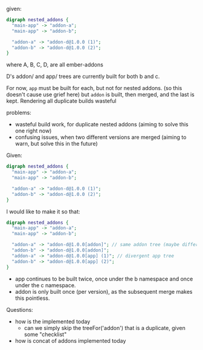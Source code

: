 given:

```dot
digraph nested_addons {
  "main-app" -> "addon-a";
  "main-app" -> "addon-b";

  "addon-a" -> "addon-d@1.0.0 (1)";
  "addon-b" -> "addon-d@1.0.0 (2)";
}
```

where A, B, C, D, are all ember-addons

D's addon/ and app/ trees are currently built for both b and c.

For now, `app` must be built for each, but not for nested addons. (so this doesn't cause use grief here)
but `addon` is built, then merged, and the last is kept. Rendering all duplicate builds wasteful

problems:
  * wasteful build work, for duplicate nested addons (aiming to solve this one right now)
  * confusing issues, when two different versions are merged (aiming to warn, but solve this in the future)

Given:

```dot
digraph nested_addons {
  "main-app" -> "addon-a";
  "main-app" -> "addon-b";

  "addon-a" -> "addon-d@1.0.0 (1)";
  "addon-b" -> "addon-d@1.0.0 (2)";
}
```

I would like to make it so that:

```dot
digraph nested_addons {
  "main-app" -> "addon-a";
  "main-app" -> "addon-b";

  "addon-a" -> "addon-d@1.0.0[addon]"; // same addon tree (maybe different for different versions someday)
  "addon-b" -> "addon-d@1.0.0[addon]";
  "addon-a" -> "addon-d@1.0.0[app] (1)"; // divergent app tree
  "addon-b" -> "addon-d@1.0.0[app] (2)";
}
```

* app continues to be built twice, once under the b namespace and once under the c namespace.
* addon is only built once (per version), as the subsequent merge makes this pointless.

Questions:

* how is the implemented today
  * can we simply skip the treeFor('addon') that is a duplicate, given some "checklist"
* how is concat of addons implemented today

